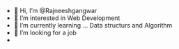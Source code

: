 - 👋 Hi, I’m @Rajneeshgangwar
- 👀 I’m interested in Web Development
- 🌱 I’m currently learning ... Data structurs and Algorithm
- 💞️ I’m looking for a job
-

<!---
Rajneeshgangwar/Rajneeshgangwar is a ✨ special ✨ repository because its `README.md` (this file) appears on your GitHub profile.
You can click the Preview link to take a look at your changes.
--->
